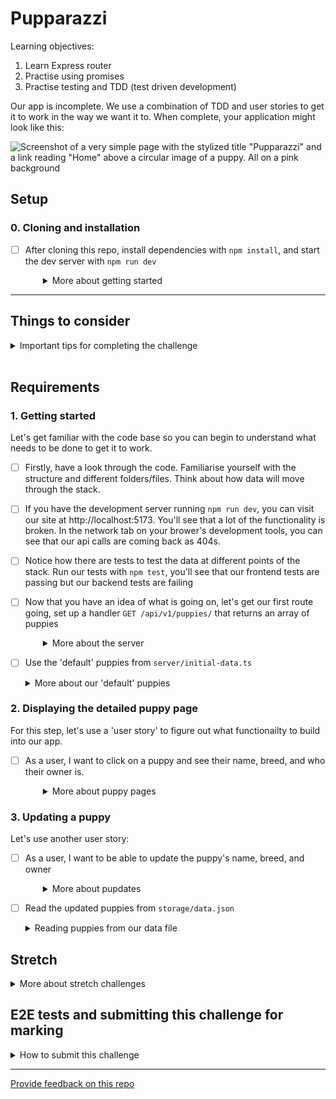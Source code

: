 # Pupparazzi

Learning objectives:

1. Learn Express router
1. Practise using promises
1. Practise testing and TDD (test driven development)

Our app is incomplete. We use a combination of TDD and user stories to get it to work in the way we want it to. When complete, your application might look like this:

![Screenshot of a very simple page with the stylized title "Pupparazzi" and a link reading "Home" above a circular image of a puppy. All on a pink background](screenshot.png)

## Setup

### 0. Cloning and installation

- [ ] After cloning this repo, install dependencies with `npm install`, and start the dev server with `npm run dev`
  <details style="padding-left: 2em">
    <summary>More about getting started</summary>

  - To run the tests: `npm test`
  </details>

---

## Things to consider

<details>
  <summary>Important tips for completing the challenge</summary>

1. The order of routes is important. When your app is running, the first one that matches will be used. So if you have a `/:id` route before an `/edit` route, a request to `/edit` will choose the `/:id` route and the value of `req.params.id` will be `"edit"`.
1. There can only be one server response (e.g. `res.send()` or `res.json()`) per request. If you have multiple potential responses (like a success and an error response) make sure to write your logic so that the route responds appropriately.
1. Make sure to `JSON.parse` and `JSON.stringify` when reading/writing JSON data.
1. Don't forget to handle errors when your promises fail using `try { } catch (e) { }`
1. When in doubt check the [node `fs/promises` documentation](https://nodejs.org/api/fs.html#promises-api)
</details>
<br />

## Requirements

### 1. Getting started

Let's get familiar with the code base so you can begin to understand what needs to be done to get it to work.

- [ ] Firstly, have a look through the code. Familiarise yourself with the structure and different folders/files. Think about how data will move through the stack.

- [ ] If you have the development server running `npm run dev`, you can visit our site at http://localhost:5173. You'll see that a lot of the functionality is broken. In the network tab on your brower's development tools, you can see that our api calls are coming back as 404s.

- [ ] Notice how there are tests to test the data at different points of the stack. Run our tests with `npm test`, you'll see that our frontend tests are passing but our backend tests are failing

- [ ] Now that you have an idea of what is going on, let's get our first route going, set up a handler `GET /api/v1/puppies/` that returns an array of puppies

  <details style="padding-left: 2em">
    <summary>More about the server</summary>

  Create a new file at `server/routes/puppies.ts`. We'll put all our puppy related routes in here.

  In Express, we can group together routes that are related, like user routes or 'puppy' routes. We group them in what's called a "router". We can collect them together like this:

  ```js
  import express from 'express'

  const router = express.Router()
  export default router
  ```

  Then we'll add our root ('/') puppy route handler. For now, we'll just send an empty array:

  ```js
  router.get('/', async (req, res, next) => {
    res.json([])
  })
  ```

  Now let's hook up the router. In `server/server.ts` we first import our router.

  ```js
  import puppies from './routes/puppies.ts'
  ```

  Then we integrate our new router with `server.use` which we can then pass
  the prefix `/api/v1/puppies` we want to route from.

  ```js
  // make sure you have this line to set up the JSON middleware
  server.use(express.json())
  server.use('/api/v1/puppies', puppies)
  ```

  Start the server and go to http://localhost:5173/api/v1/puppies to see the JSON output

  Now that we have our basic setup, let's load some actual puppies.
  </details>

- [ ] Use the 'default' puppies from `server/initial-data.ts`
  <details>
    <summary>More about our 'default' puppies</summary>

  Since `initial-data.ts` is part of our source code, we can `import` it. Notice the `export default` for the puppies data which allows us to import it.

  In `store.ts` we have defined a function called `getPuppies`, that (for now) just returns your initial-data wrapped in a promise.

  Now back in your puppy route handler, have it send this data instead of the empty array. You should now be able to see some puppies in the frontend.

  ```ts
  import * as store from './store.ts'

  router.get('/', async (req, res, next) => {
    const data = await store.getPuppies()
    res.json(data)
  })
  ```

  Check for updates in your tests. One of our backend tests should be passing now. Take a look at the tests and try to understand why that one is passing and the others aren't.
  </details>

### 2. Displaying the detailed puppy page

For this step, let's use a 'user story' to figure out what functionailty to build into our app.

- [ ] As a user, I want to click on a puppy and see their name, breed, and who their owner is.
  <details style="padding-left: 2em">
    <summary>More about puppy pages</summary>

  The frontend is set up for this, we just need to set up the API route that get's the data of a specific puppy using it's unique identifier (id). So our API route needs to include the `/:id` parameter (more on this soon!).

  For example: `GET /api/v1/puppies/1` will get a document that looks like this:

  ```json
  {
    "id": 1,
    "name": "Fido",
    "owner": "Fred",
    "image": "/images/puppy1.jpg",
    "breed": "Labrador"
  }
  ```

  Start by opening [routes.tests.ts](./server/routes.test.ts), we can use the tests that are already there
  as a template.

  These new tests will do a different request:

  ```js
  const res = await request(server).get('/api/v1/puppies/1')
  ```

  and update the assertions in our new test to match what we expect, that they will return a JSON document representing a single puppy.

  If you run `npm test`, you'll see that our new tests are failing. That's great! Now let's make them green again.

  Write a function that gets an array of _all the puppies_ and then returns one with a matching ID if it
  exists or undefined otherwise. You can probably re-use the function you wrote to get all the puppies previously

  You can start with something like this:

  ```ts
  import type { Puppy } from '../models/Puppy.ts'

  async function getPuppyById(id: number): Promise<Puppy | undefined> {
   ...
  }
  ```

  You can either loop through the puppies or use [`array.find`](https://developer.mozilla.org/en-US/docs/Web/JavaScript/Reference/Global_Objects/Array/find)

  Next, add a new route handler in [`puppies.ts`](./server/routes/puppies.ts) which uses a route param:

  ```js
  router.get('/:id', async (res, req, next) => {
    const id = Number(req.params.id)
    console.log(id)
  })
  ```

  Using the `:` in route pattern like that means that `:id` is a path parameter, e.g. it will match `/api/v1/puppies/1` and req.params will look like this: `{ id: '1' }`

  Use that `id` variable to call `getPuppyById`. If it resolves with a Puppy you can call `res.json(puppy)` but
  if the it doesn't find one (i.e. `puppy` is `undefined`), the we should `res.sendStatus(404)` the HTTP Status code for [Not Found](https://developer.mozilla.org/en-US/docs/Web/HTTP/Status/404).

  If everything went well, then the tests you wrote should be passing now.

  Hit `http://localhost:5173/api/v1/puppies/1` in Thunderclient, Insomnia or Bruno (or your other favourite Rest API Client) and confirm that it's showing what you expect.

  Visit the page at `http://localhost:5173/1` to confirm that the individual puppy view is working.
  </details>

### 3. Updating a puppy

Let's use another user story:

- [ ] As a user, I want to be able to update the puppy's name, breed, and owner
  <details style="padding-left: 2em">
    <summary>More about pupdates</summary>

  Visit `http://localhost:5173/2/edit` to see the edit form. This is already hooked up to
  our API to load the values. Now to save the values we need a new route at `PATCH /api/v1/puppies/:id`

  Open [routes.tests.ts](./server/routes.test.ts) and let's a new test for this route.

  For this test we'll mock out both the readFile and writeFile

  ```js
  vi.mocked(fs.readFile).mockImplementation(async () => {
    const puppies = [
      {
        id: 1,
        name: 'Fido',
        owner: 'Fred',
        image: '/images/puppy1.jpg',
        breed: 'Labrador',
      },
      {
        id: 2,
        name: 'Coco',
        owner: 'Chloe',
        image: '/images/puppy2.jpg',
        breed: 'Labrador',
      },
    ]
    // simulate a data file with only two puppies... a sad state
    return JSON.stringify({ puppies }, null, 2)
  })

  vi.mocked(fs.writeFile).mockImplementation(async () => {})
  ```

  This time we'll simulate a `PATCH` request:

  ```js
  const res = await request(server).patch('/api/v1/puppies/2').send({
    name: 'Sam',
    breed: 'Pug',
    owner: 'Fred',
    image: '/images/puppy3.jpg',
  })
  ```

  It's important to make an assertion about the `res.statusCode` (in this case we'll expect `204`), but
  the main thing we're looking for is "did the data file get updated", so we'll make an assertion
  that `fs.writeFile` was called.

  ```js
  expect(fs.writeFile).toHaveBeenCalled()
  ```

  Usually we could write a `.toHaveBeenCalledWith(...)` to make very specific assertions about
  the arguments to the function, but in this case we're dealing with JSON so it's harder to be that specific.

  For example, the keys in a JSON object can be in any order and there are many ways to represent a given string.

  vitest mocks remember each time they were called, so what we can do is:

  1. get the lastCall to `fs.writeFile`
  1. take the 2nd argument from it
  1. parse it with `JSON.parse`
  1. compare the result with what we expect

  that might look like this:

  ```js
  const lastCall = vi.mocked(fs.writeFile).mocks.lastCall
  const json = lastCall?.[1]
  const data = JSON.parse(json)

  // this is what should be written back to the data file
  expect(data).toEqual({
    puppies: [
      {
        id: 1,
        name: 'Fido',
        owner: 'Fred',
        image: '/images/puppy1.jpg',
        breed: 'Labrador',
      },
      {
        id: 2,
        name: 'Sam',
        breed: 'Pug',
        owner: 'Fred',
        image: '/images/puppy3.jpg',
      },
    ],
  })
  ```

  We should now have a red test, let's make it green.

  First, we'll take care of the data-handling side of it.

  ```ts
  import type { PuppyData } from '../models/Puppy.ts'

  async function updatePuppy(id: number, data: PuppyData): Promise<void> {
    ...
  }
  ```

  In this function:

  1. call `getPuppies()` to get the list of puppies
  1. locate a puppy with the matching ID
  1. update or replace that puppy in the array
  1. Write the entire array into the JSON file (with `fs.writeFile`)

  Now we'll add a route in [puppiest.ts](./server/routes/puppies.ts):

  ```ts
  router.patch('/:id', async (req, res, next) => {
    try {
      const id = Number(req.params.id)
      await updatePuppy(id, req.body)
    } catch (error) {
      next(error)
    }
  })
  ```

  Check that your test has turned green, if it hasn't fire up Insomnia, Bruno or Thunderclient and
  see if sending a `PATCH` request to `http://localhost:5173/api/v1/puppies/1` behaves like we would expect.

- [ ] Read the updated puppies from `storage/data.json`

  <details>
    <summary>Reading puppies from our data file</summary>

  Since `initial-data.ts` is part of our source code, it won't change while the app is running. Instead we need to
  read them from the `storage/data.json` file.

  We'll do this by updating. the `getPuppies` function to read the JSON file

  Use `readFile` from `node:fs/promises` to read the JSON file, and `JSON.parse(...)` to translate the string into a JavaScript object.

  If the file doesn't exist, `readFile` will throw a special error with the code `ENOENT`. We can check for this specific error and return our initial data as a fallback. For any other error we will re-`throw` it

  ```js
  try {
    const json = await fs.readFile(...)
    ...
  } catch (error: any) {
    if (error.code === 'ENOENT') {
      return initialData
    }

    throw error
  }
  ```

  When you've finished this, our route tests should pass. Load up the edit form: http://localhost:5173/1/edit and check that everything works as expected.
  </details>

## Stretch

<details>
  <summary>More about stretch challenges</summary>

If you've reached this point, congratulations! As a stretch, you might like to do the following:

1. Refactor the `readFile` and `writeFile` calls into a separate file (separation of concerns)
   - As these return promises to begin with, you will need to write functions around them which also return promises
1. Add a new react component and client-side route that shows a form which lets the user add a new puppy
</details>

## E2E tests and submitting this challenge for marking

<details>
  <summary>How to submit this challenge</summary>

This challenge ships with some end-to-end tests written in playwright, if you are submitting this
challenge to complete an NZQA requirement, please make sure these tests are passing _before_ you submit.

Read this short guide on [how to run them](./doc/end-to-end-testing.md).

</details>

---

[Provide feedback on this repo](https://docs.google.com/forms/d/e/1FAIpQLSfw4FGdWkLwMLlUaNQ8FtP2CTJdGDUv6Xoxrh19zIrJSkvT4Q/viewform?usp=pp_url&entry.1958421517=pupparazzi)

